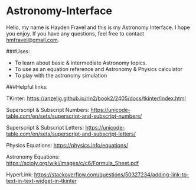 # Astronomy-Interface
Hello, my name is Hayden Fravel and this is my Astronomy Interface.
 I hope you enjoy.
 If you have any questions, feel free to contact hmfravel@gmail.com.

###Uses:
- To learn about basic & intermediate Astronomy topics.
- To use as an equation reference and Astronomy & Physics calculator
- To play with the astronomy simulation

###Helpful links:

TKinter: https://anzeljg.github.io/rin2/book2/2405/docs/tkinter/index.html

Superscript & Subscript Numbers: https://unicode-table.com/en/sets/superscript-and-subscript-numbers/

Superscript & Subscript Letters: https://unicode-table.com/en/sets/superscript-and-subscript-letters/

Physics Equations: https://physics.info/equations/  

Astronomy Equations: https://scioly.org/wiki/images/c/c6/Formula_Sheet.pdf

HyperLink: https://stackoverflow.com/questions/50327234/adding-link-to-text-in-text-widget-in-tkinter

